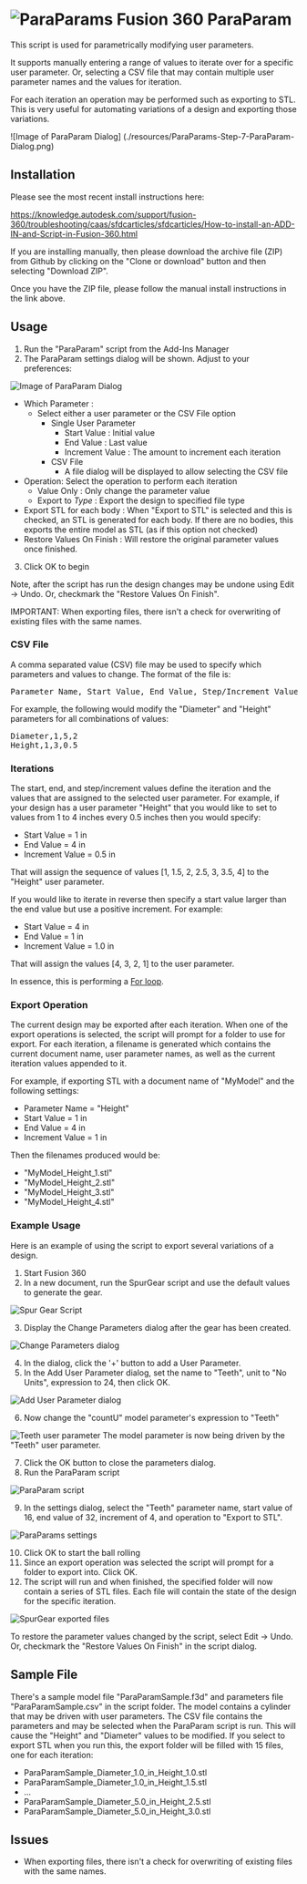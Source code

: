 # ![ParaParams](./resources/ParaParam/32x32@2x.png) Fusion 360 ParaParam

This script is used for parametrically modifying user parameters.

It supports manually entering a range of values to iterate over for a specific user parameter.  Or, selecting a CSV file that may contain multiple user parameter names and the values for iteration.

For each iteration an operation may be performed such as exporting to STL.  This is very useful for automating variations of a design and exporting those variations.

![Image of ParaParam Dialog]
(./resources/ParaParams-Step-7-ParaParam-Dialog.png)

## Installation

Please see the most recent install instructions here:

https://knowledge.autodesk.com/support/fusion-360/troubleshooting/caas/sfdcarticles/sfdcarticles/How-to-install-an-ADD-IN-and-Script-in-Fusion-360.html 

If you are installing manually, then please download the archive file (ZIP) from Github by clicking on the "Clone or download" button and then selecting "Download ZIP".

Once you have the ZIP file, please follow the manual install instructions in the link above.

## Usage

1. Run the "ParaParam" script from the Add-Ins Manager
2. The ParaParam settings dialog will be shown.  Adjust to your preferences:

  ![Image of ParaParam Dialog](./resources/ParaParams-Step-07-ParaParam-Dialog.png)

  - Which Parameter :
    - Select either a user parameter or the CSV File option
      - Single User Parameter
        - Start Value : Initial value
        - End Value : Last value
        - Increment Value : The amount to increment each iteration
      - CSV File
        - A file dialog will be displayed to allow selecting the CSV file
  - Operation: Select the operation to perform each iteration
    - Value Only : Only change the parameter value
    - Export to _Type_ : Export the design to specified file type
  - Export STL for each body : When "Export to STL" is selected and this is checked, an STL is generated for each body.  If there are no bodies, this exports the entire model as STL (as if this option not checked)
  - Restore Values On Finish : Will restore the original parameter values once finished.
3. Click OK to begin

Note, after the script has run the design changes may be undone using Edit -> Undo.  Or, checkmark the "Restore Values On Finish".

IMPORTANT: When exporting files, there isn't a check for overwriting of existing files with the same names.

### CSV File

A comma separated value (CSV) file may be used to specify which parameters and values to change.  The format of the file is:

<pre>Parameter Name, Start Value, End Value, Step/Increment Value</pre>

For example, the following would modify the "Diameter" and "Height" parameters for all combinations of values:

<pre>
Diameter,1,5,2
Height,1,3,0.5
</pre>

### Iterations

The start, end, and step/increment values define the iteration and the values that are assigned to the selected user parameter. For example, if your design has a user parameter "Height" that you would like to set to values from 1 to 4 inches every 0.5 inches then you would specify:

- Start Value = 1 in
- End Value = 4 in
- Increment Value = 0.5 in

That will assign the sequence of values [1, 1.5, 2, 2.5, 3, 3.5, 4] to the "Height" user parameter.

If you would like to iterate in reverse then specify a start value larger than the end value but use a positive increment.  For example:

- Start Value = 4 in
- End Value = 1 in
- Increment Value = 1.0 in

That will assign the values [4, 3, 2, 1] to the user parameter.

In essence, this is performing a [For loop](http://en.wikipedia.org/wiki/For_loop).

### Export Operation

The current design may be exported after each iteration. When one of the export operations is selected, the script will prompt for a folder to use for export.  For each iteration, a filename is generated which contains the current document name, user parameter names, as well as the current iteration values appended to it.

For example, if exporting STL with a document name of "MyModel" and the following settings:

- Parameter Name = "Height"
- Start Value = 1 in
- End Value = 4 in
- Increment Value = 1 in

Then the filenames produced would be:

- "MyModel_Height_1.stl"
- "MyModel_Height_2.stl"
- "MyModel_Height_3.stl"
- "MyModel_Height_4.stl"

### Example Usage

Here is an example of using the script to export several variations of a design.

1. Start Fusion 360
2. In a new document, run the SpurGear script and use the default values to generate the gear.

  ![Spur Gear Script](./resources/ParaParams-Step-01-SpurGear.png)

3. Display the Change Parameters dialog after the gear has been created.

  ![Change Parameters dialog](./resources/ParaParams-Step-02-SpurGear-Params.png)

4. In the dialog, click the '+' button to add a User Parameter.
5. In the Add User Parameter dialog, set the name to "Teeth", unit to "No Units", expression to 24, then click OK.

  ![Add User Parameter dialog](./resources/ParaParams-Step-03-SpurGear-UserParam.png)

6. Now change the "countU" model parameter's expression to "Teeth"

  ![Teeth user parameter](./resources/ParaParams-Step-04-SpurGear-UserParam-Teeth.png)
  The model parameter is now being driven by the "Teeth" user parameter.

7. Click the OK button to close the parameters dialog.
8. Run the ParaParam script

  ![ParaParam script](./resources/ParaParams-Step-06-ParaParam.png)

9. In the settings dialog, select the "Teeth" parameter name, start value of 16, end value of 32, increment of 4, and operation to "Export to STL".

  ![ParaParams settings](./resources/ParaParams-Step-09-SpurGear-Teeth-Settings.png)

10. Click OK to start the ball rolling
11. Since an export operation was selected the script will prompt for a folder to export into.  Click OK.
12. The script will run and when finished, the specified folder will now contain a series of STL files.  Each file will contain the state of the design for the specific iteration.

  ![SpurGear exported files](./resources/ParaParams-Step-10-SpurGear-Teeth-Exports.png)

To restore the parameter values changed by the script, select Edit -> Undo.  Or, checkmark the "Restore Values On Finish" in the script dialog.

## Sample File

There's a sample model file "ParaParamSample.f3d" and parameters file "ParaParamSample.csv" in the script folder.  The model contains a cylinder that may be driven with user parameters.  The CSV file contains the parameters and may be selected when the ParaParam script is run.  This will cause the "Height" and "Diameter" values to be modified. If you select to export STL when you run this, the export folder will be filled with 15 files, one for each iteration:

- ParaParamSample_Diameter_1.0_in_Height_1.0.stl
- ParaParamSample_Diameter_1.0_in_Height_1.5.stl
- ...
- ParaParamSample_Diameter_5.0_in_Height_2.5.stl
- ParaParamSample_Diameter_5.0_in_Height_3.0.stl

## Issues

- When exporting files, there isn't a check for overwriting of existing files with the same names.
